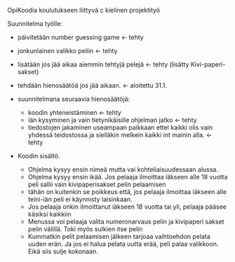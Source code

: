 OpiKoodia koulutukseen liittyvä c kielinen projektityö

Suunnitelma työlle:
- päivitetään number guessing game <- tehty
- jonkunlainen valikko peliin <- tehty
- lisätään jos jää aikaa aiemmin tehtyjä pelejä <- tehty (lisätty Kivi-paperi-sakset)
- tehdään hienosäätöä jos jää aikaan. <- aloitettu 31.1.
 - suunnitelmana seuraavia hienosäätöjä:
    - koodin yhteneistäminen <- tehty
    - iän kysyminen ja vain tietynikäisille ohjelman jatko <- tehty
    - tiedostojen jakaminen useampaan paikkaan ettei kaikki olis vain yhdessä teidostossa ja sielläkin melkein kaikki int mainin alla. <- tehty

- Koodin sisältö.
   - Ohjelma kysyy ensin nimeä mutta vai kohteliaisuudessaan alussa.
   - Ohjelma kysyy ensin ikää. Jos pelaaja ilmoittaa iäkseen alle 18 vuotta peli sallii vain kivipaperisakset pelin pelaamisen
   - tähän on kuitenkin se poikkeus että, jos pelaaja ilmoittaa iäkseen alle teini-iän peli ei käynnisty laisinkaan.
   - Jos pelaaja onkin ilmoittanut iäkseen 18 vuotta tai yli, pelaaja pääsee käsiksi kaikkiin
   - Menussa voi pelaaja valita numeronarvaus pelin ja kivipaperi sakset pelin välillä. Toki myös sulkien itse pelin
   - Kummatkin pelit pelaamisen jälkeen tarjoaa vaihtoehdon pelata uuden erän. Ja jos ei halua pelata uutta erää, peli palaa valikkoon. Eikä siis sulje kokonaan.


